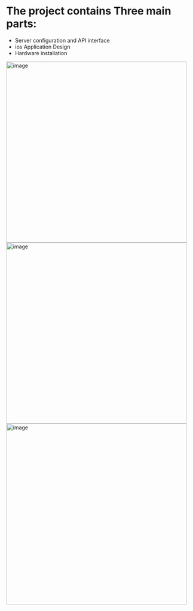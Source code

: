 # The project contains Three main parts:
- Server configuration and API interface
- ios Application Design
- Hardware installation

<img width="483" alt="image" src="https://github.com/user-attachments/assets/59d918ed-982b-4513-aa67-bccaa0fd1416" />
<img width="483" alt="image" src="https://github.com/user-attachments/assets/7756b6f7-b117-4597-903a-12425f79c611" />
<img width="483" alt="image" src="https://github.com/user-attachments/assets/47bda0e7-456e-432f-a7bd-3750085e2b0d" />


